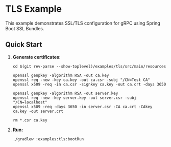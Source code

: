 # TLS Example

This example demonstrates SSL/TLS configuration for gRPC using Spring Boot SSL Bundles.

## Quick Start

1. **Generate certificates:**
   ```shell
   cd $(git rev-parse --show-toplevel)/examples/tls/src/main/resources

   openssl genpkey -algorithm RSA -out ca.key
   openssl req -new -key ca.key -out ca.csr -subj "/CN=Test CA"
   openssl x509 -req -in ca.csr -signkey ca.key -out ca.crt -days 3650

   openssl genpkey -algorithm RSA -out server.key
   openssl req -new -key server.key -out server.csr -subj "/CN=localhost"
   openssl x509 -req -days 3650 -in server.csr -CA ca.crt -CAkey ca.key -out server.crt
   
   rm *.csr ca.key
   ```

2. **Run:**
   ```shell
   ./gradlew :examples:tls:bootRun
   ```
